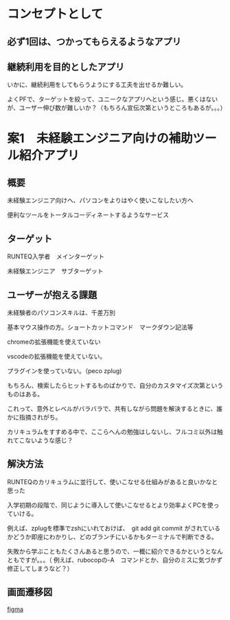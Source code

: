 # コンセプトとして

## 必ず1回は、つかってもらえるようなアプリ

## 継続利用を目的としたアプリ

いかに、継続利用をしてもらうようにする工夫を出せるか難しい。

よくPFで、ターゲットを絞って、ユニークなアプリへという感じ。悪くはないが、ユーザー伸び数が難しいか？（もちろん宣伝次第というところもあるが。。。）

# 案1　未経験エンジニア向けの補助ツール紹介アプリ

## 概要

未経験エンジニア向けへ、パソコンをよりはやく使いこなしたい方へ

便利なツールをトータルコーディネートするようなサービス

## ターゲット

RUNTEQ入学者　メインターゲット

未経験エンジニア　サブターゲット

## ユーザーが抱える課題

未経験者のパソコンスキルは、千差万別

基本マウス操作の方。ショートカットコマンド　マークダウン記法等

chromeの拡張機能を使えていない

vscodeの拡張機能を使えていない。　

プラグインを使っていない。（peco  zplug)

もちろん、検索したらヒットするものばかりで、自分のカスタマイズ次第というものはある。

これって、意外とレベルがバラバラで、共有しながら問題を解決するときに、誰かに指摘されがち。

カリキュラムをすすめる中で、ここらへんの勉強はしないし、フルコミ以外は触れてこないような感じ？

## 解決方法

RUNTEQのカリキュラムに並行して、使いこなせる仕組みがあると良いかなと思った

入学初期の段階で、同じように導入して使いこなせるとより効率よくPCを使っていける。

例えば、zplugを標準でzshにいれておけば、　git add git commit がされているかどうか即座にわかりし、どのブランチにいるかもターミナルで判断できる。

失敗から学ぶこともたくさんあると思うので、一概に紹介できるかというとなんともですが。。。（ 例えば、rubocopの-A　コマンドとか、自分のミスに気づかず修正してしまうなど？）

## 画面遷移図

[figma](https://www.figma.com/file/BJHsHFSJ4wH4hmWfvyertg/RUNTool?node-id=0%3A1&t=LQgiD5skp8FHL8Pq-1)
